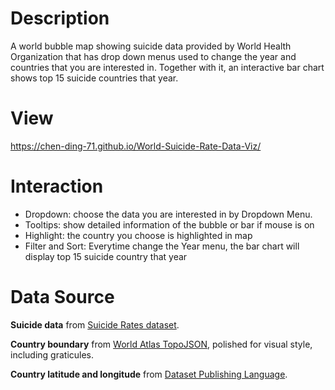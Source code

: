 # Description
A world bubble map showing suicide data provided by World Health Organization that has drop down menus used to change the year and countries that you are interested in. Together with it, an interactive bar chart shows top 15 suicide countries that year.

# View
https://chen-ding-71.github.io/World-Suicide-Rate-Data-Viz/

# Interaction
* Dropdown: choose the data you are interested in by Dropdown Menu.
* Tooltips: show detailed information of the bubble or bar if mouse is on
* Highlight: the country you choose is highlighted in map
* Filter and Sort: Everytime change the Year menu, the bar chart will display top 15 suicide country that year


# Data Source
**Suicide data** from [Suicide Rates dataset](https://gist.github.com/chen-ding-71/3e4e5c6a6f9248bdece950069e3d2aae).

**Country boundary** from [World Atlas TopoJSON](https://github.com/topojson/world-atlas), polished for visual style, including graticules.

**Country latitude and longitude** from [Dataset Publishing Language](developers.google.com/public-data/docs/canonical/countries_csv).
